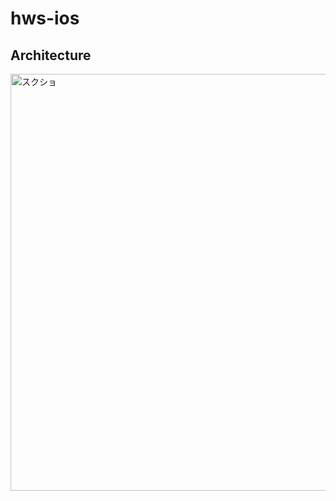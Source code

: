 # hws-ios

## Architecture
<img width="667" alt="スクショ" src="https://user-images.githubusercontent.com/29572313/119319696-ba8f7b80-bcb5-11eb-851b-79e2bb4eccac.png">